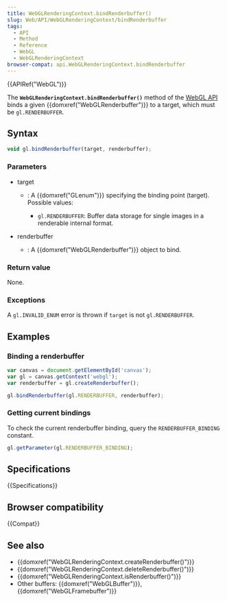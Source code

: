 ```yaml
---
title: WebGLRenderingContext.bindRenderbuffer()
slug: Web/API/WebGLRenderingContext/bindRenderbuffer
tags:
  - API
  - Method
  - Reference
  - WebGL
  - WebGLRenderingContext
browser-compat: api.WebGLRenderingContext.bindRenderbuffer
---
```

{{APIRef("WebGL")}}

The **`WebGLRenderingContext.bindRenderbuffer()`** method of
the [WebGL API](/en-US/docs/Web/API/WebGL_API) binds a given
{{domxref("WebGLRenderbuffer")}} to a target, which must be
`gl.RENDERBUFFER`.

## Syntax

```js
void gl.bindRenderbuffer(target, renderbuffer);
```

### Parameters

- target

  - : A {{domxref("GLenum")}} specifying the binding point (target). Possible values:

    - `gl.RENDERBUFFER`: Buffer data storage for single images in a
      renderable internal format.

- renderbuffer
  - : A {{domxref("WebGLRenderbuffer")}} object to bind.

### Return value

None.

### Exceptions

A `gl.INVALID_ENUM` error is thrown if `target` is not
`gl.RENDERBUFFER`.

## Examples

### Binding a renderbuffer

```js
var canvas = document.getElementById('canvas');
var gl = canvas.getContext('webgl');
var renderbuffer = gl.createRenderbuffer();

gl.bindRenderbuffer(gl.RENDERBUFFER, renderbuffer);
```

### Getting current bindings

To check the current renderbuffer binding, query the `RENDERBUFFER_BINDING`
constant.

```js
gl.getParameter(gl.RENDERBUFFER_BINDING);
```

## Specifications

{{Specifications}}

## Browser compatibility

{{Compat}}

## See also

- {{domxref("WebGLRenderingContext.createRenderbuffer()")}}
- {{domxref("WebGLRenderingContext.deleteRenderbuffer()")}}
- {{domxref("WebGLRenderingContext.isRenderbuffer()")}}
- Other buffers: {{domxref("WebGLBuffer")}}, {{domxref("WebGLFramebuffer")}}
